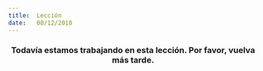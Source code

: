 ```yaml
---
title:  Lección
date:   08/12/2018
---
```


### <center>Todavía estamos trabajando en esta lección. Por favor, vuelva más tarde.</center>